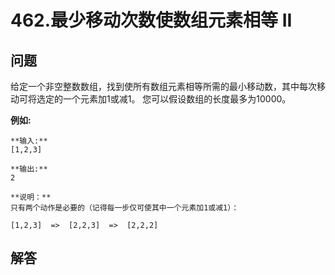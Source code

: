 # 462.最少移动次数使数组元素相等 II

## 问题

给定一个非空整数数组，找到使所有数组元素相等所需的最小移动数，其中每次移动可将选定的一个元素加1或减1。 您可以假设数组的长度最多为10000。

**例如:**

```
**输入:**
[1,2,3]

**输出:**
2

**说明：**
只有两个动作是必要的（记得每一步仅可使其中一个元素加1或减1）：

[1,2,3]  =>  [2,2,3]  =>  [2,2,2]

```



## 解答

